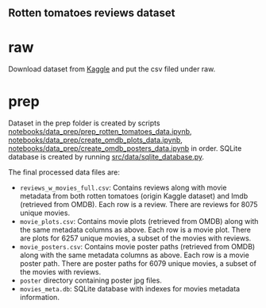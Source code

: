## Rotten tomatoes reviews dataset

# raw
Download dataset from [Kaggle](https://www.kaggle.com/datasets/stefanoleone992/rotten-tomatoes-movies-and-critic-reviews-dataset/data) and put the csv filed under raw.

# prep
Dataset in the prep folder is created by scripts [notebooks/data_prep/prep_rotten_tomatoes_data.ipynb](../../notebooks/data_prep/prep_rotten_tomatoes_data.ipynb), 
[notebooks/data_prep/create_omdb_plots_data.ipynb](../../notebooks/data_prep/create_omdb_plots_data.ipynb), 
[notebooks/data_prep/create_omdb_posters_data.ipynb](../../notebooks/data_prep/create_omdb_posters_data.ipynb)
in order. 
SQLite database is created by running [src/data/sqlite_database.py](../../src/data/sqlite_database.py).

The final processed data files are:
- `reviews_w_movies_full.csv`: Contains reviews along with movie metadata from both rotten tomatoes 
(origin Kaggle dataset) and Imdb (retrieved from OMDB). Each row is a review. There are reviews for 
8075 unique movies.
- `movie_plots.csv`: Contains movie plots (retrieved from OMDB) along with the same metadata columns as above. 
Each row is a movie plot. There are plots for 6257 unique movies, a subset of the movies with reviews.
- `movie_posters.csv`: Contains movie poster paths (retrieved from OMDB) along with the same metadata columns as above. 
Each row is a movie poster path. There are poster paths for 6079 unique movies, a subset of the movies with reviews.
- `poster` directory containing poster jpg files.
- `movies_meta.db`: SQLite database with indexes for movies metadata information.
